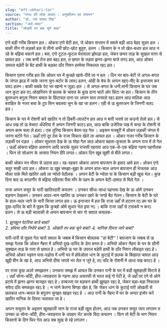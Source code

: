 ```yaml
---
slug: "mft-okhari-tar"
source: "मगध की लोक कथाएं : अनुशाीलन एवं संचयन"
author: "डॉ. राम प्रसाद सिंह"
section: "अर्थ-कथा"
title: "ओखरी तर बक चूने बाबा"
---
```

एगो बड़ी गरीब किसान हल। ओकरा एगो बेटी हल, जे ओकर सन्तान में सबसे बड़ी आउ बेहद सुन्नर हल । बाकी तीन गो लड़को हल से तीनो अभी छोट-छोट बुतुरु, हलन । किसान के न तो खेत-बधार हल आउ न रहे के बढ़िया मकाने हल। बस, एगो टूटल-फूटल घेरावाला झोपड़ा हल, जेकर छप्पर ताड़ के सुखल पत्तर से छावल हल । जब कभी तेज हवा बहऽ हल, त छप्पर के तड़वा झनर-झनर बाजे लगऽ हल, आउ ओकर उघरल बड़ेरी के बेंट हाथी के बड़का दाँत नियन हरमेसा निकलल रहऽ हल। 

किसान एतना गरीब हल कि ओकर घर में कुच्छो खाये-पीये ला न हल । दिन भर बाप-बेटी जे अगल-बगल के जंगल झाड़ में जाके जरना चुन-बटोर के लावऽ हलन, ओही के बेच के अप्पन खाए-पीए के इन्तजाम कर पावऽ हलन। बाकी सबके पेट भर खानो न जुड़ऽ हल । से अगल-बगल के धनी.मानी किसान के घर जब धान कुटा हल तऽ ओखरियन से छलक के चावल के कुछ दाना चारों ओर छिंटा जा हल। किसान के तीन बुतरुअन बगुला नियन चावल के छिंटायल दाना पर अप्पन घात लगवले रहऽ हलन आउ मालिक आउ बराहिल के नजर बचा के टुप सिन चवलवा चुन के खा जा हलन। एही से ऊ बुतरुअन के जिनगी चलऽ हल। 

किसान के घर में रोशनी करे खातिर न तो ढिबरी-लालटेन हल आउ न बत्ती जरावे ला कउनो तेलो हल। से आध पख तो ऊ बेचारा अँधेरिया में अप्पन जिनगी काटऽ हल, आउ बाकि उजेरिया पख में चन्दा के रोशनी से अप्पन काम चला ले हलऽ। एक तुरिया किसान बेराम पड़ गेल । अइसन मजबूरी में ओकर लड़की जंगल में जरना बटोरे गेल। ऊहाँ एगो दूर देस के राजा सिकार खेले ला आयल हल । ओकर नजर गरीब किसान के लड़की पर पड़ल । ओकर सुन्नरता देख के ऊ मोहा गेल आउ ओकरा बहला-फुसला के अप्पन राज में ले गेल । ऊहाँ ओकरा बढ़िया असनान आदि कराके सुन्नर राजसी पहरावा आउ एक-से-एक बढ़िया गहना पहनौलक । फिन तो सोअरग के अप्सरा नियन दीपे लगल। ओकर दिन खूब खुशी से बीते लगल।
 
बाकी ओकर मन भीतर से उदास हल। रह-रहकर ओकरा अपना बापजान के इयाद आवे हल। ओकर एगो चतुर सखी धाय हल। ओकरा ऊ खूब समझा-बुझा के अप्पन हाल-चाल अप्पन बापजान ही भेजलक आउ मौका पाके मिले खातिर आवे ला न्योतो पेठौलक । अप्पन बेटी के न्योता पा के किसान बड़ी खुस भेल। कुछ दिना बाद ऊ बगलगीर से बढ़िया पहिरावा पैंचा माँग के पहन के अप्पन बेटी-दामाद से मिले गेल । 

राजा अप्पन ससुर के भारी खातिरदारी कयलन । उनकर सीधा-साधा पहनावा देख के ऊ ओमें उनकर बड़प्पन देखलन। उनकर आदर-मान खातिर ऊ उनकर ठहरे के जगहे बैठ गेलन। किसान के बेटी के घरे के हाल-चाल जाने के भारी चिन्ता लगल हल। ऊ इन्तजार में हल कि राजा उहाँ से हटतन तऽ हम घर के दुख-दारिद के बारे में पूछम कि कुच्छो ओमें सुधार भेल इया नऽ । बाकि राजा उहाँ से टसकवे न करऽ हलन। से ऊ बड़ी चालाकी से अप्पन बापजान से चार गो सवाल कयलक-

*1. झुनझुन पेटरिया बाजे बाबा?*  
*2. हथिया दाँत निपोरे बाबा?*
*3. ओखरी तर बक चूने बाबा?*
*4. मानिक दियरा जारे बाबा?*

पारी-पारी से पूछल गेल चारों सवाल के जबाब में किसान बोललक ''हां बेटी'' ! बापजान के जबाब से ऊ समझ गेलक कि ओकर नैहरा में अभियो दुख-दारिद के डेरा बनल हे। अभियो ओकर नैहरा के घर के छौनी सुक्खल ताड़ के पत्ता से छावल हे। अभियो ऊ घर के उपरल बड़ेरी हाथी के दाँत नियन लौकइत रहऽ हे। अभियो ओकर भइवन पास-पड़ोस में धनी घर में होवेओला धान के कुटाई में छलक के बिखरल चावल आउ खुद्दी बीन के खा हे, आउ अभियो दीया जरावे भर तेल न जुरे हे, तऽ चाँद के रोशनी में आधा पख काटऽ हे । 

पर राजा कुछ अउरे समझलन। उनकरा समझ में आयल कि उनकर रानी के घर में बडी खुशहाली विराजे हे । उहाँ सोना-चाँदी, हीरा-जवाहरात के गहना आउ असरफी से भरल कई गो पेटी हे, जे उहाँ पर एने से ओने हटावे में झनर-झनर बाजइत रहऽ हे। दरबज्जा पर बड़कन हाथी झूमइत रहऽ हे, जेकर बड़ा-बड़ा निकलल सफेद दाँत चमकइत रहऽ हे । न जाने केतना बिगहा खेत हे, कि जेकर धान के कुटाई घरी ओखली से छलकल धान-चावल के बगुलन चुनइत खाइत रहऽ हे । आउ रानी के नैहरा में घर के अन्दर इंजोर करे खातिर मानिक के दियरा जलावल जा हे। 

अप्पन ससुरार के अइसन खुसहाली जान के राजा बड़ी खुस होलन, आउ जब उनकर ससुर जाय लगलन त उनका ऊ सोना-चाँदी, हीरा-जवाहरात के उपहार भेंट करके विदा कयलन । फिन तो बेटी के भाग नियन किसानों के दिन फिर गेल आउ सब सुख से रहे लगलन। 